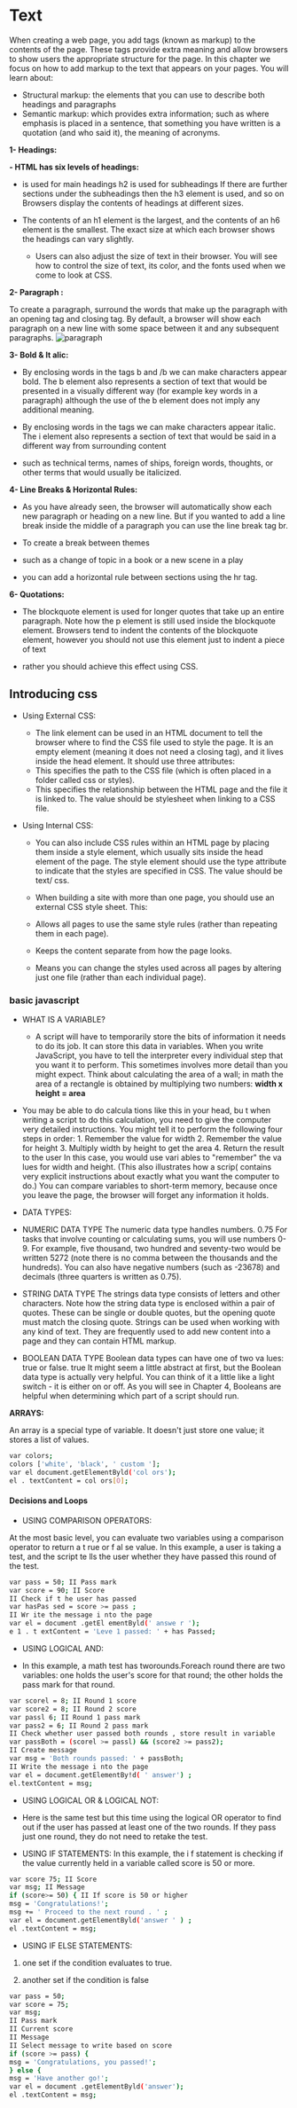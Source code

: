 # Text

When creating a web page, you add tags
(known as markup) to the contents of the
page. These tags provide extra meaning
and allow browsers to show users the
appropriate structure for the page.
In this chapter we focus on how to add markup to the text that
appears on your pages. You will learn about:

- Structural markup: the elements that you can use to
  describe both headings and paragraphs
- Semantic markup: which provides extra information; such
  as where emphasis is placed in a sentence, that something
  you have written is a quotation (and who said it), the
  meaning of acronyms.

**1- Headings:**

**- HTML has six levels of headings:**

- is used for main headings
  h2 is used for subheadings
  If there are further sections
  under the subheadings then the
  h3 element is used, and so
  on Browsers display the contents of
  headings at different sizes.

- The contents of an h1 element is
  the largest, and the contents of
  an h6 element is the smallest.
  The exact size at which each
  browser shows the headings
  can vary slightly.

  - Users can also
    adjust the size of text in their
    browser. You will see how to
    control the size of text, its color,
    and the fonts used when we
    come to look at CSS.

**2- Paragraph :**

To create a paragraph, surround
the words that make up the
paragraph with an opening tag and closing tag.
By default, a browser will show
each paragraph on a new line
with some space between it and
any subsequent paragraphs.
![paragraph](https://www.web4college.com/html/Element.png)

**3- Bold & It alic:**

- By enclosing words in the tags
  b and /b we can make
  characters appear bold.
  The b element also represents
  a section of text that would be
  presented in a visually different
  way (for example key words in a
  paragraph) although the use of
  the b element does not imply
  any additional meaning.

- By enclosing words in the tags
  we can make
  characters appear italic.
  The i element also represents
  a section of text that would be
  said in a different way from
  surrounding content

- such as
  technical terms, names of ships,
  foreign words, thoughts, or other
  terms that would usually be
  italicized.

**4- Line Breaks & Horizontal Rules:**

- As you have already seen, the
  browser will automatically show
  each new paragraph or heading
  on a new line. But if you wanted
  to add a line break inside the
  middle of a paragraph you can
  use the line break tag br.

- To create a break between
  themes

- such as a change of
  topic in a book or a new scene
  in a play
- you can add a
  horizontal rule between sections
  using the hr tag.

**6- Quotations:**

- The blockquote element is
  used for longer quotes that take
  up an entire paragraph. Note
  how the p element is still
  used inside the blockquote
  element.
  Browsers tend to indent the
  contents of the blockquote
  element, however you should not
  use this element just to indent a
  piece of text

- rather you should
  achieve this effect using CSS.

## Introducing css

- Using External CSS:

  - The link element can be used
    in an HTML document to tell the
    browser where to find the CSS
    file used to style the page. It is an
    empty element (meaning it does
    not need a closing tag), and it
    lives inside the head element.
    It should use three attributes:
  - This specifies the path to the
    CSS file (which is often placed in
    a folder called css or styles).
  - This specifies the relationship
    between the HTML page and
    the file it is linked to. The value
    should be stylesheet when
    linking to a CSS file.

- Using Internal CSS:

  - You can also include CSS rules
    within an HTML page by placing
    them inside a style element,
    which usually sits inside the
    head element of the page.
    The style element should use
    the type attribute to indicate
    that the styles are specified in
    CSS. The value should be text/
    css.
  - When building a site with more
    than one page, you should use
    an external CSS style sheet. This:

  - Allows all pages to use the
    same style rules (rather than
    repeating them in each page).
  - Keeps the content separate
    from how the page looks.
  - Means you can change the
    styles used across all pages
    by altering just one file
    (rather than each individual
    page).

### basic javascript

- WHAT IS A VARIABLE?
  - A script will have to temporarily
    store the bits of information it
    needs to do its job. It can store this
    data in variables.
    When you write JavaScript, you have to tell the
    interpreter every individual step that you want it to
    perform. This sometimes involves more detail than
    you might expect.
    Think about calculating the area of a wall; in math
    the area of a rectangle is obtained by multiplying two
    numbers:
    **width x height = area**
- You may be able to do calcula tions like this in
  your head, bu t when writing a script to do this
  calculation, you need to give the computer very
  detailed instructions. You might tell it to perform the
  following four steps in order: 1. Remember the value for width 2. Remember the value for height 3. Multiply width by height to get the area 4. Return the result to the user
  In this case, you would use vari ables to "remember"
  the va lues for width and height. (This also illustrates
  how a scrip( contains very explicit instructions about
  exactly what you want the computer to do.)
  You can compare variables to short-term memory,
  because once you leave the page, the browser will
  forget any information it holds.

- DATA TYPES:

- NUMERIC DATA TYPE
  The numeric data type handles
  numbers.
  0.75
  For tasks that involve counting
  or calculating sums, you will
  use numbers 0-9. For example,
  five thousand, two hundred and
  seventy-two would be written
  5272 (note there is no comma
  between the thousands and
  the hundreds). You can also
  have negative numbers (such
  as -23678) and decimals (three
  quarters is written as 0.75).

- STRING DATA TYPE
  The strings data type consists of
  letters and other characters.
  Note how the string data type is
  enclosed within a pair of quotes.
  These can be single or double
  quotes, but the opening quote
  must match the closing quote.
  Strings can be used when
  working with any kind of text.
  They are frequently used to add
  new content into a page and they
  can contain HTML markup.
- BOOLEAN DATA TYPE
  Boolean data types can have one
  of two va lues: true or false.
  true
  It might seem a little abstract at
  first, but the Boolean data type is
  actually very helpful.
  You can think of it a little like a
  light switch - it is either on or off.
  As you will see in Chapter 4,
  Booleans are helpful when
  determining which part of a
  script should run.

**ARRAYS:**

An array is a special type of variable. It doesn't
just store one value; it stores a list of values.

```bash
var colors;
colors ['white', 'black', ' custom '];
var el document.getElementByld('col ors');
el . textContent = col ors[O];
```

#### Decisions and Loops

- USING COMPARISON OPERATORS:

At the most basic level, you can
evaluate two variables using a
comparison operator to return a
t rue or f al se value.
In this example, a user is taking a
test, and the script te lls the user
whether they have passed this
round of the test.

```bash
var pass = 50; II Pass mark
var score = 90; II Score
II Check if t he user has passed
var hasPas sed = score >= pass ;
II Wr ite the message i nto the page
var el = document .getEl ementByld(' answe r ');
e 1 . t extContent = 'Leve 1 passed: ' + has Passed;
```

- USING LOGICAL AND:

- In this example, a math test
  has tworounds.Foreach round
  there are two variables: one
  holds the user's score for that
  round; the other holds the pass
  mark for that round.

```bash
var scorel = 8; II Round 1 score
var score2 = 8; II Round 2 score
var passl 6; II Round 1 pass mark
var pass2 = 6; II Round 2 pass mark
II Check whether user passed both rounds , store result in variable
var passBoth = (scorel >= passl) && (score2 >= pass2);
II Create message
var msg = 'Both rounds passed: ' + passBoth;
II Write the message i nto the page
var el = document.getElementBy!d( ' answer') ;
el.textContent = msg;
```

- USING LOGICAL OR & LOGICAL NOT:
- Here is the same test but this
  time using the logical OR operator
  to find out if the user has passed
  at least one of the two rounds.
  If they pass just one round, they
  do not need to retake the test.

- USING IF STATEMENTS:
  In this example, the i f statement
  is checking if the value currently
  held in a variable called score is
  50 or more.

```bash
var score 75; II Score
var msg; II Message
if (score>= 50) { II If score is 50 or higher
msg = 'Congratulations!';
msg += ' Proceed to the next round . ' ;
var el = document.getElementByld('answer ' ) ;
el .textContent = msg;
```

- USING IF ELSE STATEMENTS:

1. one set if the condition
   evaluates to true.

2. another set if the condition is
   false

```bash
var pass = 50;
var score = 75;
var msg;
II Pass mark
II Current score
II Message
II Select message to write based on score
if (score >= pass) {
msg = 'Congratulations, you passed!';
} else {
msg = 'Have another go!';
var el = document .getElementByld('answer');
el .textContent = msg;
```
